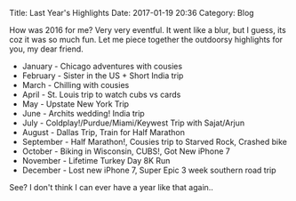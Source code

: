 Title: Last Year's Highlights
Date: 2017-01-19 20:36
Category: Blog

How was 2016 for me? Very very eventful. It went like a blur, but I guess, its coz it was so much fun. Let me piece together the outdoorsy highlights for you, my dear friend.

- January   - Chicago adventures with cousies
- February  - Sister in the US + Short India trip
- March     - Chilling with cousies
- April     - St. Louis trip to watch cubs vs cards
- May       - Upstate New York Trip
- June      - Archits wedding! India trip
- July      - Coldplay!/Purdue/Miami/Keywest Trip with Sajat/Arjun
- August    - Dallas Trip, Train for Half Marathon
- September - Half Marathon!, Cousies trip to Starved Rock, Crashed bike
- October   - Biking in Wisconsin, CUBS!, Got New iPhone 7
- November  - Lifetime Turkey Day 8K Run
- December  - Lost new iPhone 7, Super Epic 3 week southern road trip

See? I don't think I can ever have a year like that again..